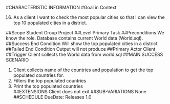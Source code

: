 #CHARACTERISTIC INFORMATION
#Goal in Context

16. As a client I want to check the most popular cities so that I can view the top 10 populated cities in a district.  

##Scope
Student Group Project
##Level
Primary Task 
##Preconditions
We know the role. Database contains current World data (World.sql).
##Success End Condition
Will show the top populated cities in a district
##Failed End Condition
Output will not produce 
##Primary Actor
Client 
##Trigger
 Client collects the World data from world.sql 
##MAIN SUCCESS SCENARIO
 1. Client collects name of the countries and population to get the top populated countries for.
 2. Filters the top populated countries 
 3. Print the top populated countries   
##EXTENSIONS
Client does not exit
##SUB-VARIATIONS
None 
##SCHEDULE
DueDate: Releases 1.0 